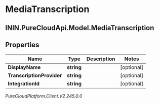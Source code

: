 # MediaTranscription

## ININ.PureCloudApi.Model.MediaTranscription

## Properties

|Name | Type | Description | Notes|
|------------ | ------------- | ------------- | -------------|
| **DisplayName** | **string** |  | [optional] |
| **TranscriptionProvider** | **string** |  | [optional] |
| **IntegrationId** | **string** |  | [optional] |



_PureCloudPlatform.Client.V2 245.0.0_
